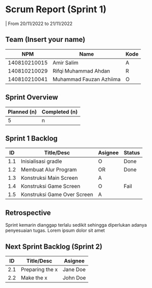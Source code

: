 # Scrum Report (Sprint 1)
| From 20/11/2022 to 21/11/2022

## Team (Insert your name)
| NPM           | Name                    | Kode| 
| ------------- |-------------------------|-----|
| 140810210015  | Amir Salim              | A   |
| 140810210029  | Rifqi Muhammad Ahdan    | R   |
| 140810210041  | Muhammad Fauzan Azhiima | O   |

## Sprint Overview
| Planned (n)   | Completed (n) |
| ------------- |-------------- |
| 5             | n             |

## Sprint 1 Backlog

| ID  | Title/Desc | Asignee | Status |
| --- | ---------- | ------- | ------ |
| 1.1   | Inisialisasi gradle | O | Done |
| 1.2   | Membuat Alur Program | OR | Done |
| 1.3   | Konstruksi Main Screen |A  |  |
| 1.4   | Konstruksi Game Screen |O  | Fail |
| 1.5   | Konstruksi Game Over Screen |A |  |


## Retrospective 

Sprint kemarin dianggap terlalu sedikit sehingga diperlukan adanya penyesuaian tugas. Lorem ipsum dolor sit amet

## Next Sprint Backlog (Sprint 2)
| ID  | Title/Desc | Asignee | 
| --- | ---------- | ------- | 
| 2.1 | Preparing the x | Jane Doe | 
| 2.2 | Make the x | John Doe | 

